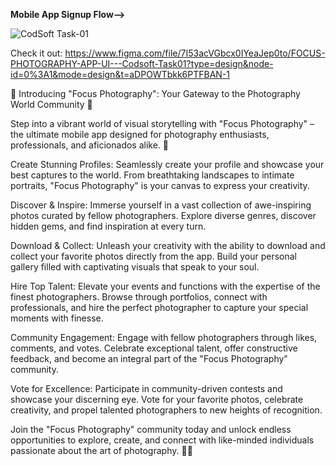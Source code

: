 **Mobile App Signup Flow-->**

![CodSoft Task-01](https://github.com/warundev/CodSoft/assets/120333797/7d2ca03a-0733-495a-a96f-49f65eb5dc61)

Check it out: https://www.figma.com/file/7I53acVGbcx0IYeaJep0to/FOCUS-PHOTOGRAPHY-APP-UI---Codsoft-Task01?type=design&node-id=0%3A1&mode=design&t=aDPOWTbkk6PTFBAN-1


📸 Introducing "Focus Photography": Your Gateway to the Photography World Community 🌟

Step into a vibrant world of visual storytelling with "Focus Photography" – the ultimate mobile app designed for photography enthusiasts, professionals, and aficionados alike. 🚀

Create Stunning Profiles: Seamlessly create your profile and showcase your best captures to the world. From breathtaking landscapes to intimate portraits, "Focus Photography" is your canvas to express your creativity.

Discover & Inspire: Immerse yourself in a vast collection of awe-inspiring photos curated by fellow photographers. Explore diverse genres, discover hidden gems, and find inspiration at every turn.

Download & Collect: Unleash your creativity with the ability to download and collect your favorite photos directly from the app. Build your personal gallery filled with captivating visuals that speak to your soul.

Hire Top Talent: Elevate your events and functions with the expertise of the finest photographers. Browse through portfolios, connect with professionals, and hire the perfect photographer to capture your special moments with finesse.

Community Engagement: Engage with fellow photographers through likes, comments, and votes. Celebrate exceptional talent, offer constructive feedback, and become an integral part of the "Focus Photography" community.

Vote for Excellence: Participate in community-driven contests and showcase your discerning eye. Vote for your favorite photos, celebrate creativity, and propel talented photographers to new heights of recognition.

Join the "Focus Photography" community today and unlock endless opportunities to explore, create, and connect with like-minded individuals passionate about the art of photography. 📸✨